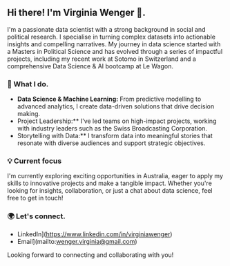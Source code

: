 ## Hi there! I'm Virginia Wenger 👋.

I'm a passionate data scientist with a strong background in social and political research. I specialise in turning complex datasets into actionable insights and compelling narratives. My journey in data science started with a Masters in Political Science and has evolved through a series of impactful projects, including my recent work at Sotomo in Switzerland and a comprehensive Data Science & AI bootcamp at Le Wagon.

### 🚀 What I do.
- **Data Science & Machine Learning:** From predictive modelling to advanced analytics, I create data-driven solutions that drive decision making.
- Project Leadership:** I've led teams on high-impact projects, working with industry leaders such as the Swiss Broadcasting Corporation.
- Storytelling with Data:** I transform data into meaningful stories that resonate with diverse audiences and support strategic objectives.

### 💡 Current focus
I'm currently exploring exciting opportunities in Australia, eager to apply my skills to innovative projects and make a tangible impact. Whether you're looking for insights, collaboration, or just a chat about data science, feel free to get in touch!

### 🌍 Let's connect.
- LinkedIn](https://www.linkedin.com/in/virginiawenger)
- Email](mailto:wenger.virginia@gmail.com)

Looking forward to connecting and collaborating with you!
